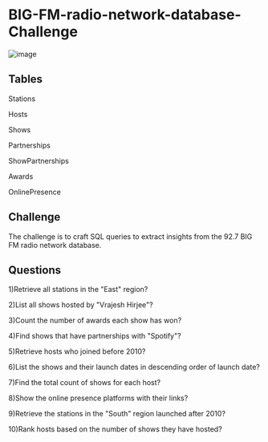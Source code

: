 # BIG-FM-radio-network-database-Challenge

![image](https://github.com/Ameena-Farzana/BIG-FM-radio-network-database-Challenge/assets/121862099/cfc0206e-3f65-450a-bffd-37bc64edab6b)


## Tables

Stations

Hosts

Shows

Partnerships

ShowPartnerships

Awards

OnlinePresence


## Challenge

The challenge is to craft SQL queries to extract insights from the 92.7 BIG FM radio network database.

## Questions

1)Retrieve all stations in the "East" region?

2)List all shows hosted by "Vrajesh Hirjee"?

3)Count the number of awards each show has won?

4)Find shows that have partnerships with "Spotify"?

5)Retrieve hosts who joined before 2010?

6)List the shows and their launch dates in descending order of launch date?

7)Find the total count of shows for each host?

8)Show the online presence platforms with their links?

9)Retrieve the stations in the "South" region launched after 2010?

10)Rank hosts based on the number of shows they have hosted?

